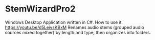 # StemWizardPro2
Windows Desktop Application written in C#.
How to use it: https://youtu.be/d5LeivsKBxM
Renames audio stems (grouped audio sources mixed together) by length and type, then organizes into folders. 

